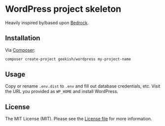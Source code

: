 # WordPress project skeleton

Heavily inspired by/based upon [Bedrock](//roots.io/bedrock).

## Installation

Via [Composer](//getcomposer.org):

```bash
composer create-project geekish/wordpress my-project-name
```

## Usage

Copy or rename `.env.dist` to `.env` and fill out database credentials, etc.
Visit the URL you provided as `WP_HOME` and install WordPress.

## License

The MIT License (MIT). Please see the [License file](LICENSE.md) for more information.
